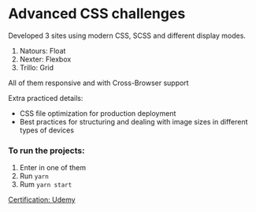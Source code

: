# Advanced CSS challenges

Developed 3 sites using modern CSS, SCSS and different display modes.

1. Natours: Float
2. Nexter: Flexbox
3. Trillo: Grid

All of them responsive and with Cross-Browser support

Extra practiced details:

- CSS file optimization for production deployment
- Best practices for structuring and dealing with image sizes in different types of devices

### To run the projects:

1. Enter in one of them
2. Run `yarn`
3. Rum `yarn start`


[Certification: Udemy](https://www.udemy.com/certificate/UC-9561f67f-4e4b-465f-abfe-8ac9e6ef4bb1/)
